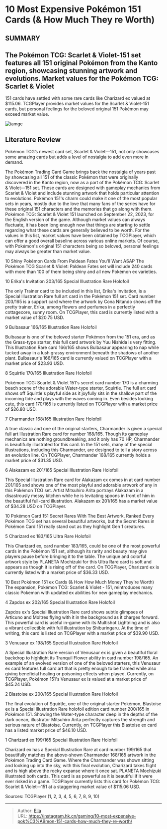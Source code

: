 # 10 Most Expensive Pokémon 151 Cards (&amp; How Much They re Worth)


## SUMMARY 


 The 
Pokémon TCG: Scarlet &amp; Violet-151
 set features all 151 original Pokémon from the Kanto region, showcasing stunning artwork and evolutions. 
 Market values for the 
Pokémon TCG: Scarlet &amp; Violet
-
151
 cards have settled with some rare cards like Charizard ex valued at $115.06. 
 TCGPlayer provides market values for the 
Scarlet &amp; Violet-151
 cards, but personal feelings for the beloved original 151 Pokémon may exceed market value. 

![iamge](https://static1.srcdn.com/wordpress/wp-content/uploads/2023/09/pok-mon-151-cards-blastoise-mew-charizard.jpg)

## Literature Review

Pokémon TCG’s newest card set, Scarlet &amp; Violet—151, not only showcases some amazing cards but adds a level of nostalgia to add even more in demand.




The Pokémon Trading Card Game brings back the nostalgia of years past by showcasing all 151 of the classic Pokémon that were originally discovered in the Kanto region, now as a part of the Pokémon TCG: Scarlet &amp; Violet—151 set. These cards are designed with gameplay mechanics from Scarlet &amp; Violet and include stunning artwork that holds particular attention to evolutions. Pokémon 151&#39;s charm could make it one of the most popular sets in years, mostly due to the love that many fans of the series have for these original 151 characters and the memories that go along with them.
Pokémon TCG: Scarlet &amp; Violet 151 launched on September 22, 2023, for the English version of the game. Although market values can always fluctuate, it has been long enough now that things are starting to settle regarding what these cards are generally believed to be worth. For the values in this list, market values have been obtained by TCGPlayer, which can offer a good overall baseline across various online markets. Of course, with Pokémon&#39;s original 151 characters being so beloved, personal feelings may always be greater than market value. 
            
 
 10 Shiny Pokémon Cards From Paldean Fates You&#39;ll Want ASAP 
The Pokémon TCG Scarlet &amp; Violet: Paldean Fates set will include 240 cards with more than 100 of them being shiny and all new Pokémon ex varieties.












 








 10  Erika&#39;s Invitation 203/165 
Special Illustration Rare Holofoil
        

The only Trainer card to be included in this list, Erika&#39;s Invitation, is a Special Illustration Rare full art card in the Pokémon 151 set. Card number 203/165 is a support card where the artwork by Cona Nitando shows off the pretty trainer, Erika, among flowers and perfumes in a perfectly cottagecore, sunny room. On TCGPlayer, this card is currently listed with a market value of $20.75 USD.





 9  Bulbasaur 166/165 
Illustration Rare Holofoil


 







Bulbasaur is one of the beloved starter Pokémon from the 151 era, and as the Grass-type starter, this full card artwork by Yuu Nishida is very fitting. This Illustration Rare card 166/165 shows Bulbasaur appearing to nap while tucked away in a lush grassy environment beneath the shadows of another plant. Bulbasaur&#39;s 166/165 card is currently valued on TCGPlayer with a market price of $23.93 USD.





 8  Squirtle 170/165 
Illustration Rare Holofoil
        

Pokémon TCG: Scarlet &amp; Violet 151&#39;s secret card number 170 is a charming beach scene of the adorable Water-type starter, Squirtle. The full art card shows off Squirtle&#39;s playful side as it joyfully sits in the shallow part of the incoming tide and plays with the waves coming in. Even besides looking cute, this card 170/165 is currently listed on TCGPlayer with a market price of $26.80 USD.





 7  Charmander 168/165 
Illustration Rare Holofoil
        

A true classic and one of the original starters, Charmander is given a special full art Illustration Rare card for number 168/165. Though its gameplay mechanics are nothing groundbreaking, and it only has 70 HP, Charmander is beautifully illustrated for this card. In the 151 sets, many of the special illustrations, including this Charmander, are designed to tell a story across an evolution line. On TCGPlayer, Charmander 168/165 currently holds a market price of $31.35 USD.





 6  Alakazam ex 201/165 
Special Illustration Rare Holofoil
        

This Special Illustration Rare card for Alakazam ex comes in at card number 201/165 and shows one of the most playful and adorable artwork of any in this Pokémon TCG set. Artist Mitsuhiro Arita portrays Alakazam in a disastrously messy kitchen while he is levitating spoons in front of him in the beautiful full-card illustration. Alakazam ex 201/165 has a market value of $34.28 USD on TCGPlayer. 
            
 
 10 Pokémon Card 151 Secret Rares With The Best Artwork, Ranked 
Every Pokémon TCG set has several beautiful artworks, but the Secret Rares in Pokémon Card 151 really stand out as they highlight Gen 1 creatures.








 5  Charizard ex 183/165 
Ultra Rare Holofoil


 







This Charizard ex, card number 183/165, could be one of the most powerful cards in the Pokémon 151 set, although its rarity and beauty may give players pause before bringing it to the table. The unique and colorful artwork style by PLANETA Mochizuki for this Ultra Rare card is soft and appears as though it is rising off of the card. On TCGPlayer, Charizard ex is currently listed with a market price of $36.33 USD.
            
 
 10 Best Pokémon 151 ex Cards (&amp; How How Much Money They&#39;re Worth) 
The expansion, ​​​​​​​Pokémon TCG: Scarlet &amp; Violet - 151, reintroduces many classic Pokemon with updated ex abilities for new gameplay mechanics.








 4  Zapdos ex 202/165 
Special Illustration Rare Holofoil
        

Zapdos ex&#39;s Special Illustration Rare card shows subtle glimpses of Articuno and Moltres flying with it in the background as it charges forward. This powerful card is useful in-game with its Multishot Lightning and is also a vibrant collectible with full illustration by Shiburingaru. At the time of writing, this card is listed on TCGPlayer with a market price of $39.90 USD.





 3  Venusaur ex 198/165 
Special Illustration Rare Holofoil
        

A Special Illustration Rare version of Venusaur ex is given a beautiful floral backdrop to highlight its Tranquil Flower ability in card number 198/165. An example of an evolved version of one of the beloved starters, this Venusaur ex card features full card art that is pretty enough to be framed while also giving beneficial healing or poisoning effects when played. Currently, on TCGPlayer, Pokémon 151&#39;s Venusaur ex is valued at a market price of $45.24 USD.





 2  Blastoise ex 200/165 
Special Illustration Rare Holofoil


 







The final evolution of Squirtle, one of the original starter Pokémon, Blastoise ex is a Special Illustration Rare holofoil edition card number 200/165 in Pokémon 151. Showing the Water-type character deep in the depths of the dark ocean, illustrator Mitsuhiro Arita perfectly captures the strength and serious nature of Blastoise. Currently, on TCGPlayer this Blastoise ex card has a listed market price of $46.10 USD.





 1  Charizard ex 199/165 
Special Illustration Rare Holofoil
        

Charizard ex has a Special Illustration Rare at card number 199/165 that beautifully matches the above-shown Charmander 168/165 artwork in the Pokémon Trading Card Game. Where the Charmander was shown sitting and looking up into the sky, with this final evolution, Charizard takes flight and is high above the rocky expanse where it once sat. PLANETA Mochizuki illustrated both cards. This card is as powerful as it is beautiful if it were ever risked in a game. TCGPlayer currently lists this card for Pokémon TCG: Scarlet &amp; Violet—151 at a staggering market value of $115.06 USD.



















Sources: TCGPlayer (1, 2, 3, 4, 5, 6, 7, 8, 9, 10) 

---

> Author: [Ella](https://instagram.hk.cn/)  
> URL: https://instagram.hk.cn/gaming/10-most-expensive-pok%C3%A9mon-151-cards-how-much-they-re-worth/  

